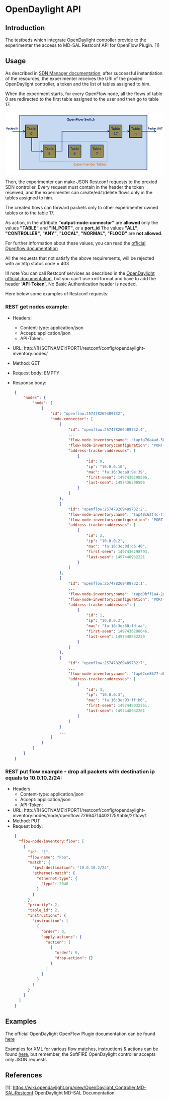 # OpenDaylight API

## Introduction
The testbeds which integrate OpenDaylight controller provide to the experimenter the access to MD-SAL Restconf API for OpenFlow Plugin. [1]


## Usage
As described in [SDN Manager documentation](sdn-manager), after successful instantiation of the resources, the experimenter receives the URI of the proxied OpenDaylight controller, a token and the list of tables assigned to him.

When the experiment starts, for every OpenFlow node, all the flows of table 0 are redirected to the first table assigned to the user and then go to table 17.

![controller_color__1_](img/odl_experimenter_tables.png)


Then, the experimenter can make JSON Restconf requests to the proxied SDN controller. Every request must contain in the header the token received, and the experimenter can create/edit/delete flows only in the tables assigned to him.

The created flows can forward packets only to other experimenter owned tables or to the table 17.

As action, in the attribute **"output-node-connector"** are **allowed** only the values **"TABLE"** and **"IN_PORT"**, or a **port_id**
The values **"ALL"**, **"CONTROLLER"**, **"ANY"**, **"LOCAL"**, **"NORMAL"**, **"FLOOD"** are **not allowed**.

For further information about these values, you can read the [official Openflow documentation](https://www.opennetworking.org/images/stories/downloads/sdn-resources/onf-specifications/openflow/openflow-spec-v1.3.0.pdf)

All the requests that not satisfy the above requirements, will be rejected with an http status code = 403

!!! note
    You can call Restconf services as described in the [OpenDaylight official documentation](https://wiki.opendaylight.org/view/OpenDaylight_OpenFlow_Plugin:End_to_End_Flows#Push_your_flow), but you can't use xml format and have to add the header **'API-Token'**. No Basic Authentication header is needed.


Here below some examples of Restconf requests:


### REST get nodes example:
* Headers:
	* Content-type: application/json
	* Accept: application/json
	* API-Token: <experimenter-token>
* URL:
	http://[HSOTNAME]:[PORT]/restconf/config/opendaylight-inventory:nodes/
* Method: GET
* Request body: EMPTY
	
* Response body:
```json
	{
		"nodes": {
			"node": [
				{
					"id": "openflow:257478269489732",
					"node-connector": [
						{
							"id": "openflow:257478269489732:4",
							...
							"flow-node-inventory:name": "tapfa76a4ad-58",
							"flow-node-inventory:configuration": "PORT-UP",
							"address-tracker:addresses": [
								{
									"id": 0,
									"ip": "10.0.0.10",
									"mac": "fa:16:3e:a9:9e:39",
									"first-seen": 1497436298506,
									"last-seen": 1497436298506
								}
							]
						},
						{
							"id": "openflow:257478269489732:2",
							"flow-node-inventory:name": "tap40c62f4c-f7",
							"flow-node-inventory:configuration": "PORT-DOWN",
							"address-tracker:addresses": [
								{
									"id": 2,
									"ip": "10.0.0.2",
									"mac": "fa:16:3e:0d:c6:40",
									"first-seen": 1497436298793,
									"last-seen": 1497448932221
								}
							]
						},
						{
							"id": "openflow:257478269489732:1",
							...
							"flow-node-inventory:name": "tapd0bff1a4-2d",
							"flow-node-inventory:configuration": "PORT-DOWN",
							"address-tracker:addresses": [
								{
									"id": 1,
									"ip": "10.0.0.2",
									"mac": "fa:16:3e:60:fd:aa",
									"first-seen": 1497436298646,
									"last-seen": 1497448932220
								}
							]
						},
						{
							"id": "openflow:257478269489732:7",
							...
							"flow-node-inventory:name": "tap62ce8677-d8",
							"address-tracker:addresses": [
								{
									"id": 3,
									"ip": "10.0.0.3",
									"mac": "fa:16:3e:93:ff:b6",
									"first-seen": 1497448932261,
									"last-seen": 1497448932261
								}
							]
						}
						...
					]
				}
			]
		}
	}
```
	

### REST put flow example - drop all packets with destination ip equals to 10.0.10.2/24:

* Headers:
	* Content-type: application/json
	* Accept: application/json
	* API-Token: <experimenter-token>
* URL:
	http://[HSOTNAME]:[PORT]/restconf/config/opendaylight-inventory:nodes/node/openflow:72664714402125/table/2/flow/1
* Method: PUT
* Request body:

```json
	{
      "flow-node-inventory:flow": [
        {
          "id": "1",
          "flow-name": "Foo",
          "match": {
            "ipv4-destination": "10.0.10.2/24",
            "ethernet-match": {
              "ethernet-type": {
                "type": 2048
              }
            }
          },
          "priority": 2,
          "table_id": 2,
          "instructions": {
            "instruction": [
              {
                "order": 0,
                "apply-actions": {
                  "action": [
                    {
                      "order": 0,
                      "drop-action": {}
                    }
                  ]
                }
              }
            ]
          }
        }
      ]
    }
```




## Examples
The official OpenDaylight OpenFlow Plugin documentation can be found [here](https://wiki.opendaylight.org/view/OpenDaylight_OpenFlow_Plugin:End_to_End_Flows)

Examples for XML for various flow matches, instructions & actions can be found [here](https://wiki.opendaylight.org/view/Editing_OpenDaylight_OpenFlow_Plugin:End_to_End_Flows:Example_Flows), but remember, the SoftFIRE OpenDaylight controller accepts only JSON requests

## References
[1]: https://wiki.opendaylight.org/view/OpenDaylight_Controller:MD-SAL:Restconf OpenDaylight MD-SAL Documentation




